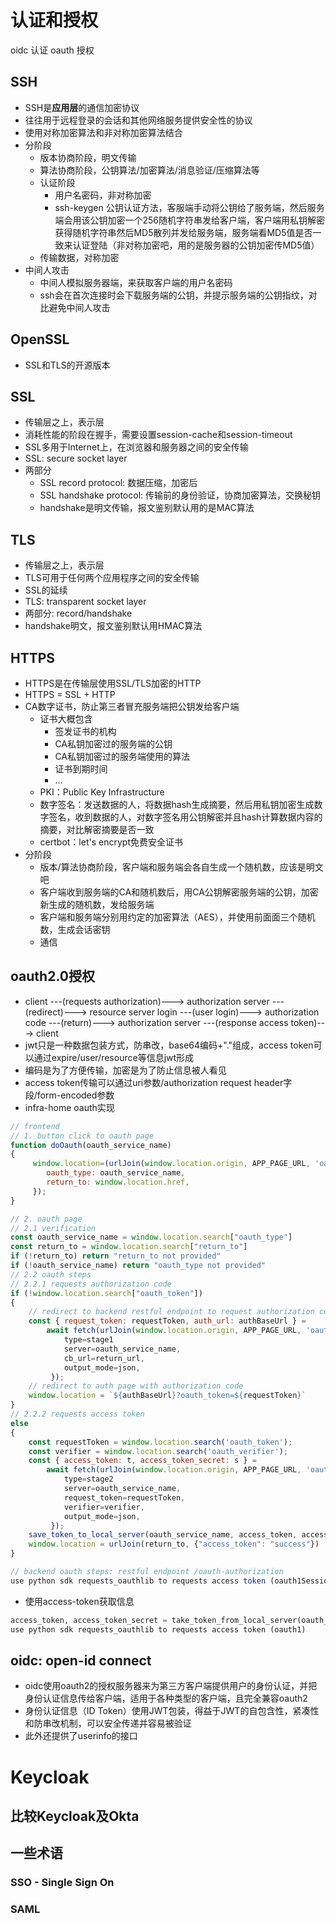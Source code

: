 
# 认证和授权
oidc 认证
oauth 授权
## SSH
- SSH是**应用层**的通信加密协议
- 往往用于远程登录的会话和其他网络服务提供安全性的协议
- 使用对称加密算法和非对称加密算法结合
- 分阶段 
	- 版本协商阶段，明文传输
	- 算法协商阶段，公钥算法/加密算法/消息验证/压缩算法等
	- 认证阶段
		- 用户名密码，非对称加密
		- ssh-keygen 公钥认证方法，客服端手动将公钥给了服务端，然后服务端会用该公钥加密一个256随机字符串发给客户端，客户端用私钥解密获得随机字符串然后MD5散列并发给服务端，服务端看MD5值是否一致来认证登陆（非对称加密吧，用的是服务器的公钥加密传MD5值）
	- 传输数据，对称加密
- 中间人攻击
	- 中间人模拟服务器端，来获取客户端的用户名密码
	- ssh会在首次连接时会下载服务端的公钥，并提示服务端的公钥指纹，对比避免中间人攻击


## OpenSSL
- SSL和TLS的开源版本


## SSL
- 传输层之上，表示层
- 消耗性能的阶段在握手，需要设置session-cache和session-timeout
- SSL多用于Internet上，在浏览器和服务器之间的安全传输
- SSL: secure socket layer
- 两部分
	- SSL record protocol: 数据压缩，加密后
	- SSL handshake protocol: 传输前的身份验证，协商加密算法，交换秘钥
	- handshake是明文传输，报文鉴别默认用的是MAC算法


## TLS
- 传输层之上，表示层
- TLS可用于任何两个应用程序之间的安全传输
- SSL的延续
- TLS: transparent socket layer
- 两部分: record/handshake
- handshake明文，报文鉴别默认用HMAC算法

## HTTPS
- HTTPS是在传输层使用SSL/TLS加密的HTTP
- HTTPS = SSL + HTTP
- CA数字证书，防止第三者冒充服务端把公钥发给客户端
	- 证书大概包含
		- 签发证书的机构
		- CA私钥加密过的服务端的公钥
		- CA私钥加密过的服务端使用的算法
		- 证书到期时间
		- ...
	- PKI：Public Key Infrastructure
	- 数字签名：发送数据的人，将数据hash生成摘要，然后用私钥加密生成数字签名，收到数据的人，对数字签名用公钥解密并且hash计算数据内容的摘要，对比解密摘要是否一致
	- certbot：let's encrypt免费安全证书
- 分阶段
	- 版本/算法协商阶段，客户端和服务端会各自生成一个随机数，应该是明文吧
	- 客户端收到服务端的CA和随机数后，用CA公钥解密服务端的公钥，加密新生成的随机数，发给服务端
	- 客户端和服务端分别用约定的加密算法（AES），并使用前面面三个随机数，生成会话密钥
	- 通信
## oauth2.0授权
- client ---(requests authorization)---> authorization  server ---(redirect)---> resource server login ---(user login)---> authorization code ---(return)---> authorization server ---(response access token)---> client
- jwt只是一种数据包装方式，防串改，base64编码+"."组成，access token可以通过expire/user/resource等信息jwt形成
- 编码是为了方便传输，加密是为了防止信息被人看见
- access token传输可以通过uri参数/authorization request header字段/form-encoded参数
- infra-home oauth实现
```js 
// frontend
// 1. button click to oauth page
function doOauth(oauth_service_name)
{	
	 window.location=(urlJoin(window.location.origin, APP_PAGE_URL, 'oauth'), {
        oauth_type: oauth_service_name,
        return_to: window.location.href,
     });
}

// 2. oauth page
// 2.1 verification
const oauth_service_name = window.location.search["oauth_type"]
const return_to = window.location.search["return_to"]
if (!return_to) return "return_to not provided"
if (!oauth_service_name) return "oauth_type not provided"
// 2.2 oauth steps
// 2.2.1 requests authorization code
if (!window.location.search["oauth_token"])
{
	// redirect to backend restful endpoint to request authorization code
	const { request_token: requestToken, auth_url: authBaseUrl } = 
		await fetch(urlJoin(window.location.origin, APP_PAGE_URL, 'oauth-authorization'), {
			type=stage1
			server=oauth_service_name,
			cb_url=return_url,
	        output_mode=json,
	     });
	// redirect to auth page with authorization code
	window.location = `${authBaseUrl}?oauth_token=${requestToken}`
}
// 2.2.2 requests access token
else
{
	const requestToken = window.location.search('oauth_token');
    const verifier = window.location.search('oauth_verifier');
    const { access_token: t, access_token_secret: s } = 
	    await fetch(urlJoin(window.location.origin, APP_PAGE_URL, 'oauth-authorization'), {
			type=stage2
			server=oauth_service_name,
			request_token=requestToken,
			verifier=verifier,
	        output_mode=json,
	     });
	save_token_to_local_server(oauth_service_name, access_token, access_token_secret)
	window.location = urlJoin(return_to, {"access_token": "success"})
}

// backend oauth steps: restful endpoint /oauth-authorization
use python sdk requests_oauthlib to requests access token (oauth1Session)
```
- 使用access-token获取信息
```python
access_token, access_token_secret = take_token_from_local_server(oauth_service_name)
use python sdk requests_oauthlib to requests access token (oauth1)
```
## oidc: open-id connect
- oidc使用oauth2的授权服务器来为第三方客户端提供用户的身份认证，并把身份认证信息传给客户端，适用于各种类型的客户端，且完全兼容oauth2
- 身份认证信息（ID Token）使用JWT包装，得益于JWT的自包含性，紧凑性和防串改机制，可以安全传递并容易被验证
- 此外还提供了userinfo的接口



# Keycloak

## 比较Keycloak及Okta

## 一些术语
### SSO - Single Sign On

### SAML
<!--stackedit_data:
eyJoaXN0b3J5IjpbMzc4OTIxNTAxLC00NTk5Nzk3NjZdfQ==
-->